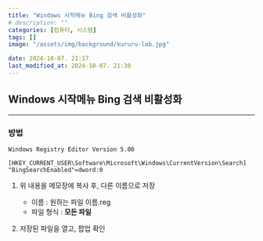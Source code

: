 ```yaml
---
title: "Windows 시작메뉴 Bing 검색 비활성화"
# description: ""
categories: [컴퓨터, 시스템]
tags: []
image: "/assets/img/background/kururu-lab.jpg"

date: 2024-10-07. 21:17
last_modified_at: 2024-10-07. 21:30
---
```


## Windows 시작메뉴 Bing 검색 비활성화

---

### 방법

```PlainText
Windows Registry Editor Version 5.00

[HKEY_CURRENT_USER\Software\Microsoft\Windows\CurrentVersion\Search]
"BingSearchEnabled"=dword:0
```

1. 위 내용을 메모장에 복사 후, 다른 이름으로 저장
   - 이름 : 원하는 파일 이름.reg
   - 파일 형식 : **모든 파일**

2. 저장된 파일을 열고, 팝업 확인
